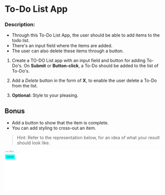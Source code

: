 # To-Do List App

### Description:
- Through this To-Do List App, the user should be able to add items to the todo list. 
- There's an input field where the items are added. 
- The user can also delete these items through a button.

1. Create a TO-DO List app with an input field and button for adding To-Do's. On **Submit** or **Button-click**, a To-Do should be added to the list of To-Do's.

2. Add a _Delete_ button in the form of **X**, to enable the user delete a To-Do from the list.

3. **Optional:** Style to your pleasing.

## Bonus
- Add a button to show that the item is complete. 
- You can add styling to cross-out an item.

> Hint: Refer to the representation below, for an idea of what your result should look like.

![demo](demo.gif)
